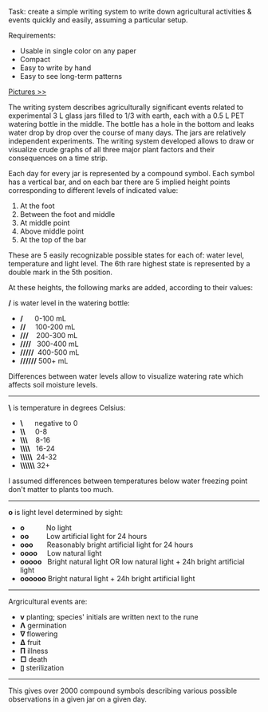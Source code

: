 Task: create a simple writing system to write down agricultural activities & events quickly and easily, assuming a particular setup.

Requirements:
- Usable in single color on any paper
- Compact
- Easy to write by hand
- Easy to see long-term patterns

[Pictures >>](http://uoowuo.github.io/plantrunes/)

The writing system describes agriculturally significant events related to experimental 3 L glass jars filled to 1/3 with earth, each with a 0.5 L PET watering bottle in the middle. The bottle has a hole in the bottom and leaks water drop by drop over the course of many days. The jars are relatively independent experiments. The writing system developed allows to draw or visualize crude graphs of all three major plant factors and their consequences on a time strip.

Each day for every jar is represented by a compound symbol.
Each symbol has a vertical bar, and on each bar there are 5 implied height points corresponding to different levels of indicated value:

1. At the foot
2. Between the foot and middle
3. At middle point
4. Above middle point
5. At the top of the bar

These are 5 easily recognizable possible states for each of: water level, temperature and light level.
The 6th rare highest state is represented by a double mark in the 5th position.

At these heights, the following marks are added, according to their values:

**/** is water level in the watering bottle:

- **/** &nbsp;&nbsp;&nbsp;&nbsp;&nbsp;0-100 mL
- **//** &nbsp;&nbsp;&nbsp;&nbsp;100-200 mL
- **///** &nbsp;&nbsp;&nbsp;200-300 mL
- **////** &nbsp;&nbsp;300-400 mL
- **/////** &nbsp;400-500 mL
- **//////** 500+ mL

Differences between water levels allow to visualize watering rate which affects soil moisture levels.

---

**\\** is temperature in degrees Celsius:

- **\\** &nbsp;&nbsp;&nbsp;&nbsp;&nbsp;negative to 0
- **\\\\** &nbsp;&nbsp;&nbsp;&nbsp;0-8
- **\\\\\\** &nbsp;&nbsp;&nbsp;8-16
- **\\\\\\\\** &nbsp;&nbsp;16-24
- **\\\\\\\\\\** &nbsp;24-32
- **\\\\\\\\\\\\** 32+

I assumed differences between temperatures below water freezing point don't matter to plants too much.

---

**o** is light level determined by sight:

- **o** &nbsp;&nbsp;&nbsp;&nbsp;&nbsp;&nbsp;&nbsp;&nbsp;&nbsp;&nbsp;No light
- **oo** &nbsp;&nbsp;&nbsp;&nbsp;&nbsp;&nbsp;&nbsp;&nbsp;Low artificial light for 24 hours
- **ooo** &nbsp;&nbsp;&nbsp;&nbsp;&nbsp;&nbsp;Reasonably bright artificial light for 24 hours
- **oooo** &nbsp;&nbsp;&nbsp;&nbsp;Low natural light
- **ooooo** &nbsp;&nbsp;Bright natural light OR low natural light + 24h bright artificial light
- **oooooo** Bright natural light + 24h bright artificial light

---

Argricultural events are:

- **v** planting; species' initials are written next to the rune
- **Λ** germination
- **∇** flowering
- **Δ** fruit
- **Π** illness
- **□** death
- **▯** sterilization

---

This gives over 2000 compound symbols describing various possible observations in a given jar on a given day.